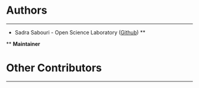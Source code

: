 # Authors #

----------
- Sadra Sabouri  - Open Science Laboratory ([Github](https://github.com/sadrasabouri)) **

** **Maintainer**

# Other Contributors #
----------

